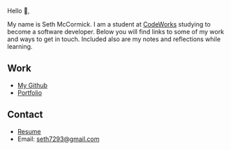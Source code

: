 Hello 👋, 

My name is Seth McCormick. I am a student at [CodeWorks](https://boisecodeworks.com) studying to become a software developer. Below you will find links to some of my work and ways to get in touch. Included also are my notes and reflections while learning. 

## Work

  + [My Github](https://github.com/Seth-McCormick)
  + [Portfolio](https://Seth-McCormick.github.io/)

## Contact

  + [Resume](https://Seth-McCormick.github.io/resume)
  + Email: seth7293@gmail.com
  
